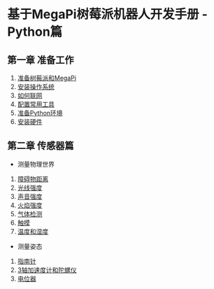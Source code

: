 # 基于MegaPi树莓派机器人开发手册 - Python篇

## 第一章 准备工作
1. [准备树莓派和MegaPi](prepare.md)
2. [安装操作系统](install_system.md)
3. [如何联网](how_to_connect_the_internet.md)
4. [配置常用工具](configuration_for_rpi.md)
5. [准备Python环境](ready_for_python.md)
6. [安装硬件](prepare_for_hardware.md)
## 第二章 传感器篇
* 测量物理世界
1. [障碍物距离](ultrasonic_sensor.md)
2. [光线强度](light_sensor.md)
3. [声音强度](sound_sensor.md)
4. [火焰强度](flame_sensor.md)
5. [气体检测](gas_sensor.md)
6. [触摸](touch_sensor.md)
7. [温度和湿度](temperature.md)
* 测量姿态
1. [指南针](compass.md)
2. [3轴加速度计和陀螺仪](gyro.md)
3. [电位器](potentiometer.md)